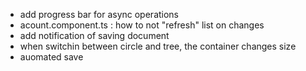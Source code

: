 - add progress bar for async operations
- acount.component.ts : how to not "refresh" list on changes
- add notification of saving document
- when switchin between circle and tree, the container changes size
- auomated save